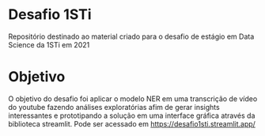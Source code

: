 # Desafio 1STi
Repositório destinado ao material criado para o desafio de estágio em Data Science da 1STi em 2021

# Objetivo
O objetivo do desafio foi aplicar o modelo NER em uma transcrição de vídeo do youtube fazendo análises exploratórias afim de gerar insights interessantes e prototipando a solução em uma interface gráfica através da biblioteca streamlit. Pode ser acessado em https://desafio1sti.streamlit.app/
